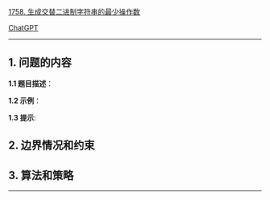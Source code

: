 [1758. 生成交替二进制字符串的最少操作数](https://leetcode.cn/problems/minimum-changes-to-make-alternating-binary-string)

[ChatGPT](chat.openai.com)

---

## 1. 问题的内容
**1.1 题目描述**：

**1.2 示例**：

**1.3 提示**:

## 2. 边界情况和约束


## 3. 算法和策略

---

